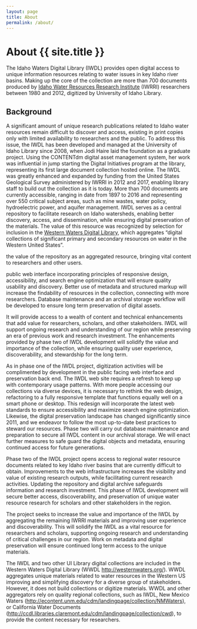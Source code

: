 ```yaml
---
layout: page
title: About
permalink: /about/
---
```


# About {{ site.title }}

The Idaho Waters Digital Library (IWDL) provides open digital access to unique information resources relating to water issues in key Idaho river basins.
Making up the core of the collection are more than 700 documents produced by [Idaho Water Resources Research Institute](http://www.uidaho.edu/research/entities/iwrri) (IWRRI) researchers between 1980 and 2012, digitized by University of Idaho Library.

## Background

A significant amount of unique research publications related to Idaho water resources remain difficult to discover and access, existing in print copies only with limited availability to researchers and the public.
To address this issue, the IWDL has been developed and managed at the University of Idaho Library since 2008, when Jodi Haire laid the foundation as a graduate project.
Using the CONTENTdm digital asset management system, her work was influential in jump starting the Digital Initiatives program at the library, representing its first large document collection hosted online.
The IWDL was greatly enhanced and expanded by funding from the United States Geological Survey administered by IWRRI in 2012 and 2017, enabling library staff to build out the collection as it is today.
More than 700 documents are currently accessible, ranging in date from 1897 to 2016 and representing over 550 critical subject areas, such as mine wastes, water policy, hydroelectric power, and aquifer management. 
IWDL serves as a central repository to facilitate research on Idaho watersheds, enabling better discovery, access, and dissemination, while ensuring digital preservation of the materials. 
The value of this resource was recognized by selection for inclusion in the [Western Waters Digital Library](http://westernwaters.org/), which aggregates “digital collections of significant primary and secondary resources on water in the Western United States”. 

the value of the repository as an aggregated resource, bringing vital content to researchers and other users.


public web interface incorporating principles of responsive design, accessibility, and search engine optimization that will ensure quality usability and discovery. 
Better use of metadata and structured markup will increase the findability of resources in the collection, connecting with more researchers.
Database maintenance and an archival storage workflow will be developed to ensure long term preservation of digital assets. 
 
It will provide access to a wealth of content and technical enhancements that add value for researchers, scholars, and other stakeholders. 
IWDL will support ongoing research and understanding of our region while preserving an era of previous work and research investment. 
The enhancements provided by phase two of IWDL development will solidify the value and importance of the collection, while ensuring quality user experience, discoverability, and stewardship for the long term.

As in phase one of the IWDL project, digitization activities will be complimented by development in the public facing web interface and preservation back end. The IWDL web site requires a refresh to keep up with contemporary usage patterns. With more people accessing our collections via diverse devices, it is necessary to rethink the web design, refactoring to a fully responsive template that functions equally well on a smart phone or desktop. This redesign will incorporate the latest web standards to ensure accessibility and maximize search engine optimization. Likewise, the digital preservation landscape has changed significantly since 2011, and we endeavor to follow the most up-to-date best practices to steward our resources. Phase two will carry out database maintenance and preparation to secure all IWDL content in our archival storage. We will enact further measures to safe guard the digital objects and metadata, ensuring continued access for future generations.

Phase two of the IWDL project opens access to regional water resource documents related to key Idaho river basins that are currently difficult to obtain. Improvements to the web infrastructure increases the visibility and value of existing research outputs, while facilitating current research activities. Updating the repository and digital archive safeguards information and research investment. This phase of IWDL development will secure better access, discoverability, and preservation of unique water resource research for scholars and other stakeholders in the region.

The project seeks to increase the value and importance of the IWDL by aggregating the remaining IWRRI materials and improving user experience and discoverability. This will solidify the IWDL as a vital resource for researchers and scholars, supporting ongoing research and understanding of critical challenges in our region. Work on metadata and digital preservation will ensure continued long term access to the unique materials.

The IWDL and two other UI Library digital collections are included in the Western Waters Digital Library (WWDL http://westernwaters.org/). WWDL aggregates unique materials related to water resources in the Western US improving and simplifying discovery for a diverse group of stakeholders. However, it does not build collections or digitize materials. WWDL and other aggregators rely on quality regional collections, such as IWDL, New Mexico Waters (http://econtent.unm.edu/cdm/landingpage/collection/NMWaters), or California Water Documents (http://ccdl.libraries.claremont.edu/cdm/landingpage/collection/cwd), to provide the content necessary for researchers.
